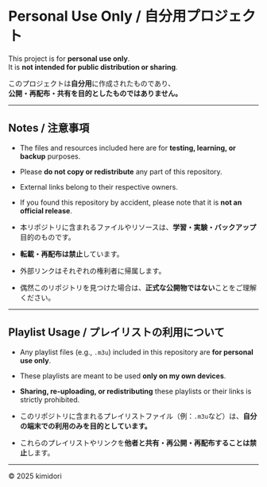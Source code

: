 # Personal Use Only / 自分用プロジェクト

This project is for **personal use only**.  
It is **not intended for public distribution or sharing**.

このプロジェクトは**自分用**に作成されたものであり、  
**公開・再配布・共有を目的としたものではありません。**

---

## Notes / 注意事項

- The files and resources included here are for **testing, learning, or backup** purposes.  
- Please **do not copy or redistribute** any part of this repository.  
- External links belong to their respective owners.  
- If you found this repository by accident, please note that it is **not an official release**.

- 本リポジトリに含まれるファイルやリソースは、**学習・実験・バックアップ**目的のものです。  
- **転載・再配布は禁止**しています。  
- 外部リンクはそれぞれの権利者に帰属します。  
- 偶然このリポジトリを見つけた場合は、**正式な公開物ではない**ことをご理解ください。

---

## Playlist Usage / プレイリストの利用について

- Any playlist files (e.g., `.m3u`) included in this repository are **for personal use only**.  
- These playlists are meant to be used **only on my own devices**.  
- **Sharing, re-uploading, or redistributing** these playlists or their links is strictly prohibited.  

- このリポジトリに含まれるプレイリストファイル（例：`.m3u`など）は、**自分の端末での利用のみを目的としています。**  
- これらのプレイリストやリンクを**他者と共有・再公開・再配布することは禁止**します。  

---

© 2025 kimidori